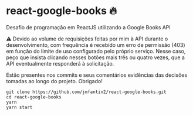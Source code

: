 # react-google-books 🔥

Desafio de programação em ReactJS utilizando a Google Books API

⚠️ Devido ao volume de requisições feitas por mim à API durante o desenvolvimento, com frequência é recebido um erro de permissão (403) em função do limite de uso configurado pelo próprio serviço. Nesse caso, peço que insista clicando nesses botões mais três ou quatro vezes, que a API eventualmente responderá à solicitação.

Estão presentes nos commits e seus comentários evidências das decisões tomadas ao longo do projeto. Obrigado!

```
git clone https://github.com/jmfantin2/react-google-books.git
cd react-google-books
yarn
yarn start
```
